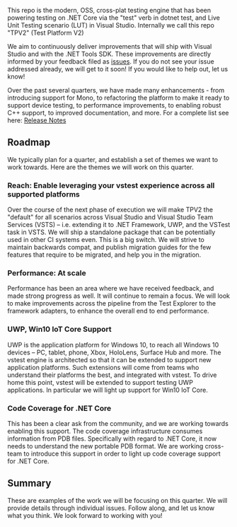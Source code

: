 This repo is the modern, OSS, cross-plat testing engine that has been powering testing on .NET Core via the "test" verb in dotnet test, and Live Unit Testing scenario (LUT) in Visual Studio. Internally we call this repo "TPV2" (Test Platform V2)

We aim to continuously deliver improvements that will ship with Visual Studio and with the .NET Tools SDK. These improvements are directly informed by your feedback filed as [issues](https://github.com/Microsoft/vstest/issues). If you do not see your issue addressed already, we will get to it soon! If you would like to help out, let us know!

Over the past several quarters, we have made many enhancements - from introducing support for Mono, to refactoring the platform to make it ready to support device testing, to performance improvements, to enabling robust C++ support, to improved documentation, and more. For a complete list see here: [Release Notes](./docs/releases.md)

## Roadmap

We typically plan for a quarter, and establish a set of themes we want to work towards. Here are the themes we will work on this quarter.

### Reach: Enable leveraging your vstest experience across all supported platforms

Over the course of the next phase of execution we will make TPV2 the "default" for all scenarios across Visual Studio and Visual Studio Team Services (VSTS) – i.e. extending it to .NET Framework, UWP, and the VSTest task in VSTS. We will ship a standalone package that can be potentially used in other CI systems even. This is a big switch. We will strive to maintain backwards compat, and publish migration guides for the few features that require to be migrated, and help you in the migration.

### Performance: At scale

Performance has been an area where we have received feedback, and made strong progress as well. It will continue to remain a focus. We will look to make improvements across the pipeline from the Test Explorer to the framework adapters, to enhance the overall end to end performance.

### UWP, Win10 IoT Core Support

UWP is the application platform for Windows 10, to reach all Windows 10 devices – PC, tablet, phone, Xbox, HoloLens, Surface Hub and more. The vstest engine is architected so that it can be extended to support new application platforms. Such extensions will come from teams who understand their platforms the best, and integrated with vstest. To drive home this point, vstest will be extended to support testing UWP applications. In particular we will light up support for Win10 IoT Core.

### Code Coverage for .NET Core

This has been a clear ask from the community, and we are working towards enabling this support. The code coverage infrastructure consumes information from PDB files. Specifically with regard to .NET Core, it now needs to understand the new portable PDB format. We are working cross-team to introduce this support in order to light up code coverage support for .NET Core.

## Summary

These are examples of the work we will be focusing on this quarter. We will provide details through individual issues. Follow along, and let us know what you think. We look forward to working with you!
